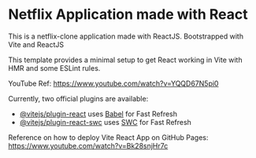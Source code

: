 # Netflix Application made with React
This  is a netflix-clone application made with ReactJS. Bootstrapped with Vite and ReactJS

This template provides a minimal setup to get React working in Vite with HMR and some ESLint rules.

YouTube Ref: https://www.youtube.com/watch?v=YQQD67N5pi0

Currently, two official plugins are available:

- [@vitejs/plugin-react](https://github.com/vitejs/vite-plugin-react/blob/main/packages/plugin-react/README.md) uses [Babel](https://babeljs.io/) for Fast Refresh
- [@vitejs/plugin-react-swc](https://github.com/vitejs/vite-plugin-react-swc) uses [SWC](https://swc.rs/) for Fast Refresh

Reference on how to deploy Vite React App on GitHub Pages: https://www.youtube.com/watch?v=Bk28snjHr7c